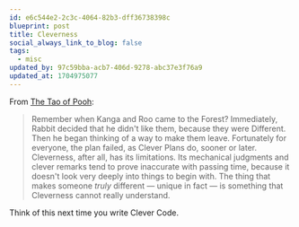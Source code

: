 ```yaml
---
id: e6c544e2-2c3c-4064-82b3-dff36738398c
blueprint: post
title: Cleverness
social_always_link_to_blog: false
tags:
  - misc
updated_by: 97c59bba-acb7-406d-9278-abc37e3f76a9
updated_at: 1704975077
---
```

From [The Tao of Pooh](https://www.goodreads.com/book/show/48757.The_Tao_of_Pooh):

> Remember when Kanga and Roo came to the Forest? Immediately, Rabbit decided that he didn't like them, because they were Different. Then he began thinking of a way to make them leave. Fortunately for everyone, the plan failed, as Clever Plans do, sooner or later. Cleverness, after all, has its limitations. Its mechanical judgments and clever remarks tend to prove inaccurate with passing time, because it doesn't look very deeply into things to begin with. The thing that makes someone _truly_ different — unique in fact — is something that Cleverness cannot really understand.

Think of this next time you write Clever Code.